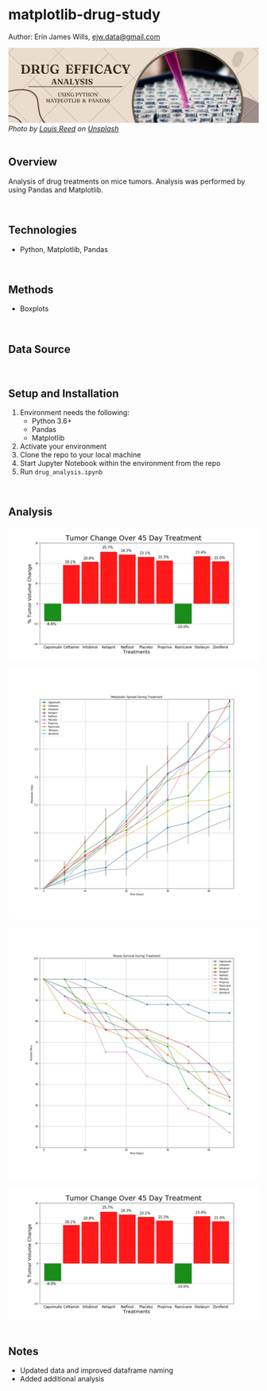 # matplotlib-drug-study  

Author:  Erin James Wills, ejw.data@gmail.com  

![Analysis of Mouse Drug Data](./images/drug-efficacy-matplotlib.png)  
<cite>Photo by [Louis Reed](https://unsplash.com/@_louisreed?utm_source=unsplash&utm_medium=referral&utm_content=creditCopyText) on [Unsplash](https://unsplash.com/s/photos/lab-rat?utm_source=unsplash&utm_medium=referral&utm_content=creditCopyText)</cite>  
<br>  

## Overview  
Analysis of drug treatments on mice tumors.  Analysis was performed by using Pandas and Matplotlib.

<br>  

## Technologies  
*  Python, Matplotlib, Pandas  
<br>

## Methods  
*  Boxplots  
<br>

## Data Source  

<br>  

## Setup and Installation  
1. Environment needs the following:  
    *  Python 3.6+  
    *  Pandas
    *  Matplotlib
1. Activate your environment
1. Clone the repo to your local machine
1. Start Jupyter Notebook within the environment from the repo
1. Run `drug_analysis.ipynb` 

<br>

## Analysis  

![Drug Evaluation](./outputs/tumor_change_bar_plot.jpeg?raw=true)
<br>


![Tumor Size](./outputs/metastic_line_plot.jpeg?raw=true)
<br>

![Survival Rate](./outputs/mouse_survival_line_plot.jpeg?raw=true)
<br>

![Drug Evaluation](./outputs/tumor_change_bar_plot.jpeg?raw=true)
<br>
<br>

## Notes
*  Updated data and improved dataframe naming
*  Added additional analysis